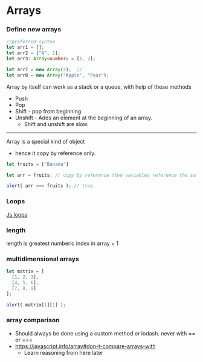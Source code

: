 # Arrays

### Define new arrays
```typescript
//preferred syntex
let arr1 = [];
let arr2 = ["A", 1];
let arr3: Array<number> = [1, 2];

let arr7 = new Array(2);  //
let arr8 = new Array("Apple", "Pear");

```

Array by itself can work as a stack or a queue, with help of these methods
* Push
* Pop
* Shift - pop from beginning
* Unshift - Adds an element at the beginning of an array.
    * Shift and unshift are slow.

---
Array is a special kind of object
* hence it copy by reference only.

```javascript
let fruits = ["Banana"]

let arr = fruits; // copy by reference (two variables reference the same array)

alert( arr === fruits ); // true
```

### Loops

[Js loops](../javascript-fundamentals/Loops%20-%20while%20and%20for.md)

### length
length is greatest numberic index in array + 1

### multidimensional arrays

```javascript
let matrix = [
  [1, 2, 3],
  [4, 5, 6],
  [7, 8, 9]
];

alert( matrix[1][1] );
```

### array comparison

* Should always be done using a custom method or lodash. never with == or ===
* https://javascript.info/array#don-t-compare-arrays-with
  * Learn reasoning from here later

